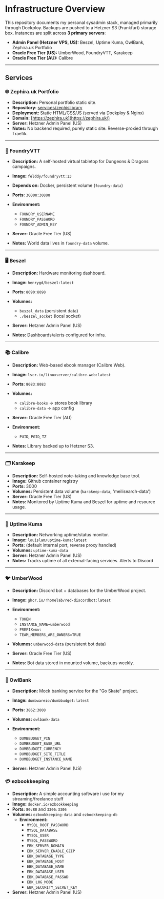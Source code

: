 # Infrastructure Overview

This repository documents my personal sysadmin stack, managed primarily through Dockploy.
Backups are pushed to a Hetzner S3 (Frankfurt) storage box.
Instances are split across **3 primary servers**:

* **Admin Panel (Hetzner VPS, US):** Beszel, Uptime Kuma, OwlBank, Zephira.uk Portfolio
* **Oracle Free Tier (US):** UmberWood, FoundryVTT, Karakeep
* **Oracle Free Tier (AU):** Calibre

---

## Services

### 🌐 Zephira.uk Portfolio

* **Description:** Personal portfolio static site.
* **Repository:** [services/zephislibrary](https://github.com/Zephira58/sysadmin/tree/main/services/zephislibrary)
* **Deployment:** Static HTML/CSS/JS (served via Dockploy & Nginx)
* **Domain:** [https://zephira.uk](https://zephira.uk/)
* **Server:** Hetzner Admin Panel (US)
* **Notes:** No backend required, purely static site. Reverse-proxied through Traefik.

---

### 🎲 FoundryVTT

* **Description:** A self-hosted virtual tabletop for Dungeons & Dragons campaigns.
* **Image:** `felddy/foundryvtt:13`
* **Depends on:** Docker, persistent volume (`foundry-data`)
* **Ports:** `30000:30000`
* **Environment:**

  * `FOUNDRY_USERNAME`
  * `FOUNDRY_PASSWORD`
  * `FOUNDRY_ADMIN_KEY`
* **Server:** Oracle Free Tier (US)
* **Notes:** World data lives in `foundry-data` volume.

---

### 🖥️ Beszel

* **Description:** Hardware monitoring dashboard.
* **Image:** `henrygd/beszel:latest`
* **Ports:** `8090:8090`
* **Volumes:**

  * `beszel_data` (persistent data)
  * `./beszel_socket` (local socket)
* **Server:** Hetzner Admin Panel (US)
* **Notes:** Dashboards/alerts configured for infra.

---

### 📚 Calibre

* **Description:** Web-based ebook manager (Calibre Web).
* **Image:** `lscr.io/linuxserver/calibre-web:latest`
* **Ports:** `8083:8083`
* **Volumes:**

  * `calibre-books` → stores book library
  * `calibre-data` → app config
* **Server:** Oracle Free Tier (AU)
* **Environment:**

  * `PUID`, `PGID`, `TZ`
* **Notes:** Library backed up to Hetzner S3.

---

### 🗂️ Karakeep

* **Description:** Self-hosted note-taking and knowledge base tool.
* **Image:** Github container registry
* **Ports:** 3000
* **Volumes:** Persistent data volume (`karakeep-data`, 'meilisearch-data')
* **Server:** Oracle Free Tier (US)
* **Notes:** Monitored by Uptime Kuma and Beszel for uptime and resource usage.

---

### 📡 Uptime Kuma

* **Description:** Networking uptime/status monitor.
* **Image:** `louislam/uptime-kuma:latest`
* **Ports:** (default internal port, reverse proxy handled)
* **Volumes:** `uptime-kuma-data`
* **Server:** Hetzner Admin Panel (US)
* **Notes:** Tracks uptime of all external-facing services. Alerts to Discord

---

### 🐦 UmberWood

* **Description:** Discord bot + databases for the UmberWood project.
* **Image:** `ghcr.io/rhomelab/red-discordbot:latest`
* **Environment:**

  * `TOKEN`
  * `INSTANCE_NAME=umberwood`
  * `PREFIX=uw:`
  * `TEAM_MEMBERS_ARE_OWNERS=TRUE`
* **Volumes:** `umberwood-data` (persistent bot data)
* **Server:** Oracle Free Tier (US)
* **Notes:** Bot data stored in mounted volume, backups weekly.

---

### 🏦 OwlBank

* **Description:** Mock banking service for the "Go Skate" project.
* **Image:** `dumbwareio/dumbbudget:latest`
* **Ports:** `3862:3000`
* **Volumes:** `owlbank-data`
* **Environment:**

  * `DUMBBUDGET_PIN`
  * `DUMBBUDGET_BASE_URL`
  * `DUMBBUDGET_CURRENCY`
  * `DUMBBUDGET_SITE_TITLE`
  * `DUMBBUDGET_INSTANCE_NAME`
* **Server:** Hetzner Admin Panel (US)

### 💳 ezbookkeeping

* **Description:** A simple accounting software i use for my streaming/freelance stuff
* **Image:** `docker.io/ezbookkeeping`
* **Ports:** `80:80` and `3306:3306`
* **Volumes:** `ezbookkeeping-data` and `ezbookkeeping-db`
    * **Environment:**
      * `MYSQL_ROOT_PASSWORD`
      * `MYSQL_DATABASE`
      * `MYSQL_USER`
      * `MYSQL_PASSWORD`
      * `EBK_SERVER_DOMAIN`
      * `EBK_SERVER_ENABLE_GZIP`
      * `EBK_DATABASE_TYPE`
      * `EBK_DATABASE_HOST`
      * `EBK_DATABASE_NAME`
      * `EBK_DATABASE_USER`
      * `EBK_DATABASE_PASSWD`
      * `EBK_LOG_MODE`
      * `EBK_SECURITY_SECRET_KEY`
* **Server:** Hetzner Admin Panel (US)